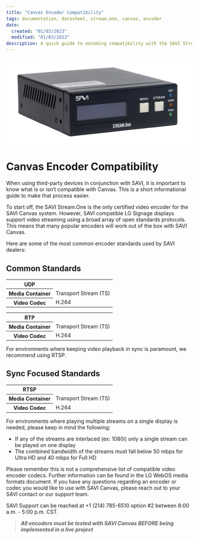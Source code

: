 ```yaml
---
title: "Canvas Encoder Compatibility"
tags: documentation, datasheet, stream.one, canvas, encoder
date:
  created: "01/03/2023"
  modified: "01/03/2023"
description: A quick guide to encoding compatibility with the SAVI Stream.One and SAVI Canvas.
---
```


<div style="text-align: center">

<a href="../Assets/Documentation/stream-one.png">
  <img src="../Assets/Documentation/stream-one.png" width="700" height="">
</a>
</div>

# Canvas Encoder Compatibility
When using third-party devices in conjunction with SAVI, it is important to know what is or isn’t compatible with Canvas. This is a short informational guide to make that process easier.

To start off, the SAVI Stream.One is the only certified video encoder for the SAVI Canvas system. However, SAVI compatible LG Signage displays support video streaming using a broad array of open standards protocols. This means that many popular encoders will work out of the box with SAVI Canvas.

Here are some of the most common encoder standards used by SAVI dealers:

## Common Standards

<table>
<tr><th>   UDP           </th></tr>
<tr><th> Media Container </th><td> Transport Stream (TS) </td></tr>
<tr><th> Video Codec     </th><td> H.264                 </td></tr>
</table>

<table>
<tr><th>   RTP           </th></tr>
<tr><th> Media Container </th><td> Transport Stream (TS) </td></tr>
<tr><th> Video Codec     </th><td> H.264                 </td></tr>
</table>

For environments where keeping video playback in sync is paramount, we recommend using RTSP.

## Sync Focused Standards

<table>
<tr><th>   RTSP           </th></tr>
<tr><th> Media Container </th><td> Transport Stream (TS) </td></tr>
<tr><th> Video Codec     </th><td> H.264                 </td></tr>
</table>

For environments where playing multiple streams on a single display is needed, please keep in mind the following:

* If any of the streams are interlaced (ex: 1080i) only a single stream can be played on one display
* The combined bandwidth of the streams must fall below 50 mbps for Ultra HD and 40 mbps for Full HD

Please remember this is not a comprehensive list of compatible video encoder codecs. Further information can be found in the LG WebOS media formats document. If you have any questions regarding an encoder or codec you would like to use with SAVI Canvas, please reach out to your SAVI contact or our support team.

SAVI Support can be reached at +1 (214) 785-6510 option #2 between 8:00 a.m. - 5:00 p.m. CST.

>***All encoders must be tested with SAVI Canvas BEFORE being implemented in a live project***